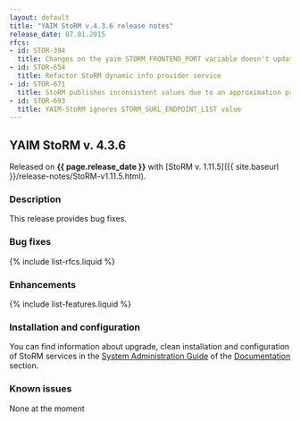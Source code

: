 ```yaml
---
layout: default
title: "YAIM StoRM v.4.3.6 release notes"
release_date: 07.01.2015
rfcs:
- id: STOR-394
  title: Changes on the yaim STORM_FRONTEND_PORT variable doesn't update Frontend's configuration file
- id: STOR-654
  title: Refactor StoRM dynamic info provider service
- id: STOR-671
  title: StoRM publishes inconsistent values due to an approximation problem
- id: STOR-693
  title: YAIM-StoRM ignores STORM_SURL_ENDPOINT_LIST value
---
```


## YAIM StoRM v. 4.3.6

Released on **{{ page.release_date }}** with [StoRM v. 1.11.5]({{ site.baseurl }}/release-notes/StoRM-v1.11.5.html).

### Description

This release provides bug fixes.

### Bug fixes

{% include list-rfcs.liquid %}

### Enhancements

{% include list-features.liquid %}

### Installation and configuration

You can find information about upgrade, clean installation and configuration of StoRM services in the [System Administration Guide][storm-sysadmin-guide] of the [Documentation][storm-documentation] section.

### Known issues

None at the moment

[storm-documentation]: {{site.baseurl}}/documentation.html
[storm-sysadmin-guide]: {{site.baseurl}}/documentation/sysadmin-guide/1.11.5
